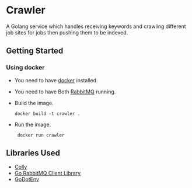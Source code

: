 # Crawler

A Golang service which handles receiving keywords and crawling different job sites for jobs then pushing them to be indexed.

## Getting Started

### Using docker

- You need to have [docker](https://www.docker.com/) installed.
  
- You need to have Both [RabbitMQ](https://hub.docker.com/_/rabbitmq) running.
  
- Build the image.
  
    ```shell
   docker build -t crawler .
   ```

- Run the image.

  ```shell
   docker run crawler
   ```

## Libraries Used

- [Colly](https://github.com/gocolly/colly)
- [Go RabbitMQ Client Library](https://github.com/streadway/amqp)
- [GoDotEnv](https://github.com/joho/godotenv)
